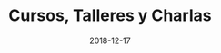 ---
title: Cursos, Talleres y Charlas
type: cursos
date: 2018-12-17
url: "/cursos"
intensivostitle: "Cursos Intensivos"
intensivosintro: "Los cursos intensivos proporcionan una inmersión de dos días en un tema específico, con el propósito de ahondar en todos los detalles de éste. Con un tamaño de grupo reducido a un máximo de 20 personas, durante el curso se ofrece el espacio y la seguridad necesaria para que todos los participantes puedan compartir sus experiencias personales, sus dudas y preguntas."
tallerestitle: "Talleres"
charlastitle: "Charlas"
---